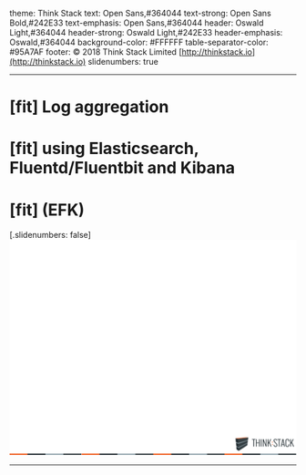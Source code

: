 theme: Think Stack
text: Open Sans,#364044
text-strong: Open Sans Bold,#242E33
text-emphasis: Open Sans,#364044
header: Oswald Light,#364044
header-strong: Oswald Light,#242E33
header-emphasis: Oswald,#364044
background-color: #FFFFFF
table-separator-color: #95A7AF
footer: © 2018 Think Stack Limited [http://thinkstack.io](http://thinkstack.io)
slidenumbers: true

---

# [fit] Log aggregation
# [fit] using Elasticsearch, Fluentd/Fluentbit and Kibana
# [fit] (EFK) 

[.slidenumbers: false]
![original](assets/background.png)

---

